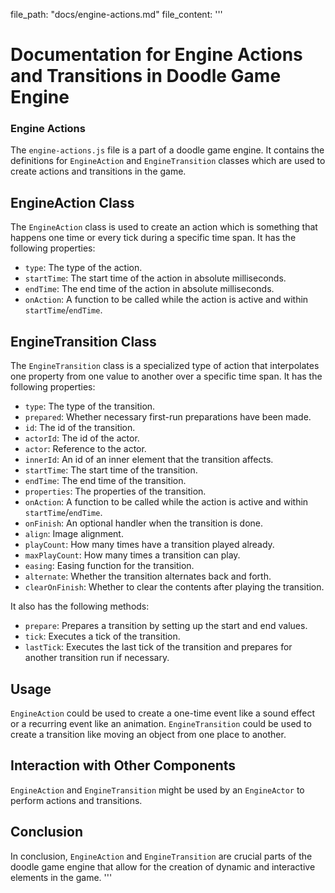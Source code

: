 file_path: "docs/engine-actions.md"
file_content: 
'''
# Documentation for Engine Actions and Transitions in Doodle Game Engine
### Engine Actions

The `engine-actions.js` file is a part of a doodle game engine. It contains the definitions for `EngineAction` and `EngineTransition` classes which are used to create actions and transitions in the game.

## EngineAction Class

The `EngineAction` class is used to create an action which is something that happens one time or every tick during a specific time span. It has the following properties:

- `type`: The type of the action.
- `startTime`: The start time of the action in absolute milliseconds.
- `endTime`: The end time of the action in absolute milliseconds.
- `onAction`: A function to be called while the action is active and within `startTime`/`endTime`.

## EngineTransition Class

The `EngineTransition` class is a specialized type of action that interpolates one property from one value to another over a specific time span. It has the following properties:

- `type`: The type of the transition.
- `prepared`: Whether necessary first-run preparations have been made.
- `id`: The id of the transition.
- `actorId`: The id of the actor.
- `actor`: Reference to the actor.
- `innerId`: An id of an inner element that the transition affects.
- `startTime`: The start time of the transition.
- `endTime`: The end time of the transition.
- `properties`: The properties of the transition.
- `onAction`: A function to be called while the action is active and within `startTime`/`endTime`.
- `onFinish`: An optional handler when the transition is done.
- `align`: Image alignment.
- `playCount`: How many times have a transition played already.
- `maxPlayCount`: How many times a transition can play.
- `easing`: Easing function for the transition.
- `alternate`: Whether the transition alternates back and forth.
- `clearOnFinish`: Whether to clear the contents after playing the transition.

It also has the following methods:

- `prepare`: Prepares a transition by setting up the start and end values.
- `tick`: Executes a tick of the transition.
- `lastTick`: Executes the last tick of the transition and prepares for another transition run if necessary.

## Usage

`EngineAction` could be used to create a one-time event like a sound effect or a recurring event like an animation. `EngineTransition` could be used to create a transition like moving an object from one place to another.

## Interaction with Other Components

`EngineAction` and `EngineTransition` might be used by an `EngineActor` to perform actions and transitions.

## Conclusion

In conclusion, `EngineAction` and `EngineTransition` are crucial parts of the doodle game engine that allow for the creation of dynamic and interactive elements in the game.
'''

